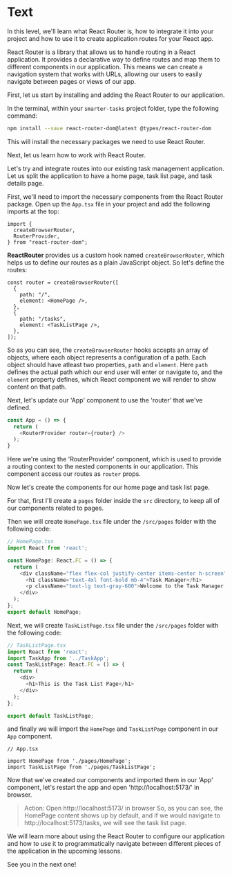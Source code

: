 # Text

In this level, we'll learn what React Router is, how to integrate it into your project and how to use it to create application routes for your React app.

React Router is a library that allows us to handle routing in a React application. It provides a declarative way to define routes and map them to different components in our application. This means we can create a navigation system that works with URLs, allowing our users to easily navigate between pages or views of our app.

First, let us start by installing and adding the React Router to our application.

In the terminal, within your `smarter-tasks` project folder, type the following command:

```bash
npm install --save react-router-dom@latest @types/react-router-dom
```

This will install the necessary packages we need to use React Router.

Next, let us learn how to work with React Router.

Let's try and integrate routes into our existing task management application. Let us split the application to have a home page, task list page, and task details page. 

First, we'll need to import the necessary components from the React Router package. Open up the `App.tsx` file in your project and add the following imports at the top:

```tsx
import {
  createBrowserRouter,
  RouterProvider,
} from "react-router-dom";
```

**ReactRouter** provides us a custom hook named `createBrowserRouter`, which helps us to define our routes as a plain JavaScript object. So let's define the routes:
```tsx
const router = createBrowserRouter([
  {
    path: "/",
    element: <HomePage />,
  },
  {
    path: "/tasks",
    element: <TaskListPage />,
  },
]);
```
So as you can see, the `createBrowserRouter` hooks accepts an array of objects, where each object represents a configuration of a path. Each object should have atleast two properties, `path` and `element`. Here `path` defines the actual path which our end user will enter or navigate to, and the `element` property defines, which React component we will render to show content on that path.

Next, let's update our 'App' component to use the 'router' that we've defined.

```js
const App = () => {
  return (
    <RouterProvider router={router} />
  );
}
```

Here we're using the 'RouterProvider' component, which is used to provide a routing context to the nested components in our application. This component access our routes as `router` props.

Now let's create the components for our home page and task list page.

For that, first I'll create a `pages` folder inside the `src` directory, to keep all of our components related to pages.

Then we will create `HomePage.tsx` file under the `/src/pages` folder with the following code:
```js
// HomePage.tsx
import React from 'react';

const HomePage: React.FC = () => {
  return (
    <div className="flex flex-col justify-center items-center h-screen">
      <h1 className="text-4xl font-bold mb-4">Task Manager</h1>
      <p className="text-lg text-gray-600">Welcome to the Task Manager application!</p>
    </div>
  );
};
export default HomePage;
```

Next, we will create `TaskListPage.tsx` file under the `/src/pages` folder with the following code:

```js
// TaskListPage.tsx
import React from 'react';
import TaskApp from '../TaskApp';
const TaskListPage: React.FC = () => {
  return (
    <div>
      <h1>This is the Task List Page</h1>
    </div>
  );
};

export default TaskListPage;
```

and finally we will import the `HomePage` and `TaskListPage` component in our `App` component.
```tsx
// App.tsx

import HomePage from './pages/HomePage';
import TaskListPage from './pages/TaskListPage';

```

Now that we've created our components and imported them in our 'App' component, let's restart the app and open 'http://localhost:5173/' in browser.

> Action: Open http://localhost:5173/ in browser
So, as you can see, the HomePage content shows up by default, and if we would navigate to http://localhost:5173/tasks, we will see the task list page.

We will learn more about using the React Router to configure our application and how to use it to programmatically navigate between different pieces of the application in the upcoming lessons.

See you in the next one!

